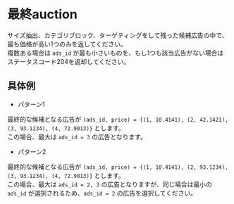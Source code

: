 # 最終auction

サイズ抽出、カテゴリブロック、ターゲティングをして残った候補広告の中で、最も価格が高い1つのみを返してください。  
複数ある場合は `ads_id` が最も小さいものを、もし1つも該当広告がない場合はステータスコード204を返却してください。

## 具体例
- パターン1

最終的な候補となる広告が `(ads_id, price) = {(1, 10.4141), (2, 42.1421), (3, 93.1234), (4, 72.9013)}` とします。  
この場合、最大は `ads_id = 3` の広告となります。

- パターン2

最終的な候補となる広告が `(ads_id, price) = {(1, 10.4141), (2, 93.1234), (3, 93.1234), (4, 72.9013)}` とします。  
この場合、最大は `ads_id = 2, 3` の広告となりますが、同じ場合は最小の `ads_id` が選択されるため、`ads_id = 2` の広告を選択してください。

